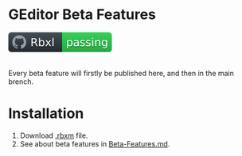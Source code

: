 # GEditor Beta Features
<div align="left">
	<a href="https://www.roblox.com/groups/33231285/The-Mountain-Games#!/about">
		<img src="https://github.com/gdr1461/GEditor/blob/main/svgviewer-output.svg" alt="Roblox Group">
	</a>
</div>
<br>

Every beta feature will firstly be published here, and then in the main brench.

# Installation
1. Download [.rbxm](https://github.com/gdr1461/GEditor/blob/Beta-Features/GEditor.rbxm) file.
3. See about beta features in [Beta-Features.md](https://github.com/gdr1461/GEditor/blob/Beta-Features/Beta-Features.md). 
